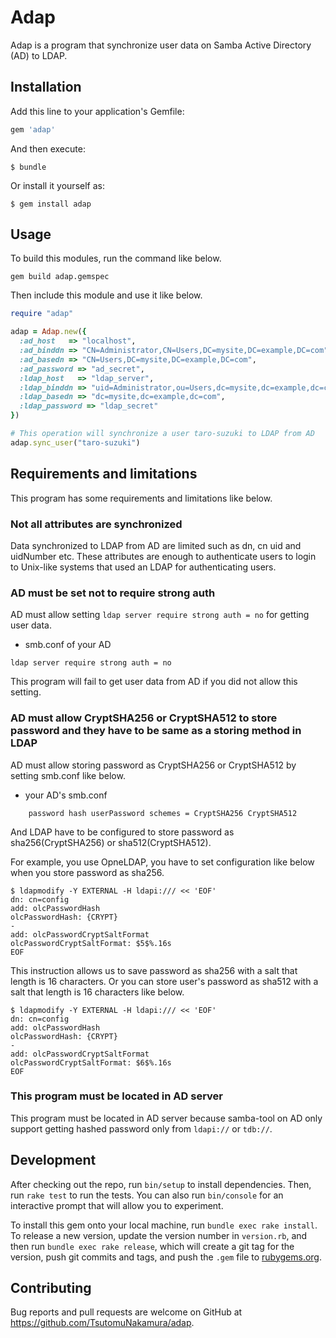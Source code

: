 # Adap
Adap is a program that synchronize user data on Samba Active Directory (AD) to LDAP.

## Installation

Add this line to your application's Gemfile:

```ruby
gem 'adap'
```

And then execute:

    $ bundle

Or install it yourself as:

    $ gem install adap

## Usage

To build this modules, run the command like below.

```
gem build adap.gemspec
```

Then include this module and use it like below.

```ruby
require "adap"

adap = Adap.new({
  :ad_host   => "localhost",                                                # Host name or IP of your Active Directory(AD)
  :ad_binddn => "CN=Administrator,CN=Users,DC=mysite,DC=example,DC=com",    # Bind dn of your AD
  :ad_basedn => "CN=Users,DC=mysite,DC=example,DC=com",                     # Base dn of your AD
  :ad_password => "ad_secret",                                              # Password of your AD's bind dn
  :ldap_host   => "ldap_server",                                            # Host name or IP of your LDAP
  :ldap_binddn => "uid=Administrator,ou=Users,dc=mysite,dc=example,dc=com", # Bind dn of your LDAP
  :ldap_basedn => "dc=mysite,dc=example,dc=com",                            # Base dn of your LDAP
  :ldap_password => "ldap_secret"                                           # Password of your LDAP's bind dn
})

# This operation will synchronize a user taro-suzuki to LDAP from AD
adap.sync_user("taro-suzuki")
```

## Requirements and limitations

This program has some requirements and limitations like below.

### Not all attributes are synchronized

Data synchronized to LDAP from AD are limited such as dn, cn uid and uidNumber etc.
These attributes are enough to authenticate users to login to Unix-like systems that used an LDAP for authenticating users.

### AD must be set not to require strong auth

AD must allow setting `ldap server require strong auth = no` for getting user data.

* smb.conf of your AD
```
ldap server require strong auth = no
```

This program will fail to get user data from AD if you did not allow this setting.

### AD must allow CryptSHA256 or CryptSHA512 to store password and they have to be same as a storing method in LDAP

AD must allow storing password as CryptSHA256 or CryptSHA512 by setting smb.conf like below.

* your AD's smb.conf
```
    password hash userPassword schemes = CryptSHA256 CryptSHA512
```

And LDAP have to be configured to store password as sha256(CryptSHA256) or sha512(CryptSHA512).

For example, you use OpneLDAP, you have to set configuration like below when you store password as sha256.

```
$ ldapmodify -Y EXTERNAL -H ldapi:/// << 'EOF'
dn: cn=config
add: olcPasswordHash
olcPasswordHash: {CRYPT}
-
add: olcPasswordCryptSaltFormat
olcPasswordCryptSaltFormat: $5$%.16s
EOF
```

This instruction allows us to save password as sha256 with a salt that length is 16 characters.
Or you can store user's password as sha512 with a salt that length is 16 characters like below.

```
$ ldapmodify -Y EXTERNAL -H ldapi:/// << 'EOF'
dn: cn=config
add: olcPasswordHash
olcPasswordHash: {CRYPT}
-
add: olcPasswordCryptSaltFormat
olcPasswordCryptSaltFormat: $6$%.16s
EOF
```

### This program must be located in AD server

This program must be located in AD server because samba-tool on AD only support getting hashed password only from `ldapi://` or `tdb://`.

## Development

After checking out the repo, run `bin/setup` to install dependencies. Then, run `rake test` to run the tests. You can also run `bin/console` for an interactive prompt that will allow you to experiment.

To install this gem onto your local machine, run `bundle exec rake install`. To release a new version, update the version number in `version.rb`, and then run `bundle exec rake release`, which will create a git tag for the version, push git commits and tags, and push the `.gem` file to [rubygems.org](https://rubygems.org).

## Contributing

Bug reports and pull requests are welcome on GitHub at https://github.com/TsutomuNakamura/adap.

